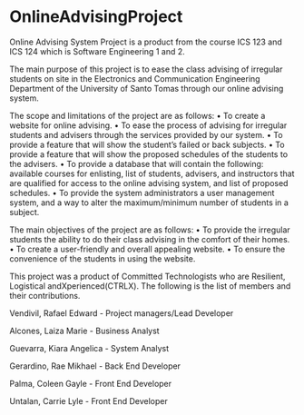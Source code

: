 # OnlineAdvisingProject

Online Advising System Project is a product from the course ICS 123 and ICS 124 which is Software Engineering 1 and 2. 

The main purpose of this project is to ease the class advising of irregular
students on site in the Electronics and Communication Engineering Department
of the University of Santo Tomas through our online advising system. 

The scope and limitations of the project are as follows:
• To create a website for online advising.
• To ease the process of advising for irregular students and advisers through
the services provided by our system.
• To provide a feature that will show the student’s failed or back subjects.
• To provide a feature that will show the proposed schedules of the students
to the advisers.
• To provide a database that will contain the following: available courses for
enlisting, list of students, advisers, and instructors that are qualified for
access to the online advising system, and list of proposed schedules.
• To provide the system administrators a user management system, and a
way to alter the maximum/minimum number of students in a subject.

The main objectives of the project are as follows:
• To provide the irregular students the ability to do their class advising in the
comfort of their homes.
• To create a user-friendly and overall appealing website.
• To ensure the convenience of the students in using the website.

This project was a product of Committed Technologists who are Resilient, Logistical
andXperienced(CTRLX). The following is the list of members and their contributions.

Vendivil, Rafael Edward - Project managers/Lead Developer

Alcones, Laiza Marie - Business Analyst

Guevarra, Kiara Angelica - System Analyst

Gerardino, Rae Mikhael - Back End Developer

Palma, Coleen Gayle - Front End Developer

Untalan, Carrie Lyle - Front End Developer
